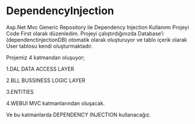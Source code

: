 # DependencyInjection
Asp.Net Mvc Generic Repository ile Dependency Injection Kullanımı
Projeyi Code First olarak düzenledim. Projeyi çalıştırdığınızda Database’i (dependenctinjectionDB) otomatik olarak oluşturuyor ve tablo içerik olarak User tablosu kendi oluşturmaktadır.

Projemiz 4 katmandan oluşuyor;

1.DAL DATA ACCESS LAYER

2.BLL BUSSINESS LOGIC LAYER

3.ENTITIES

4.WEBUI MVC katmanlarından oluşacak.

Ve bu katmanlarda DEPENDENCY INJECTION kullanacağız.

